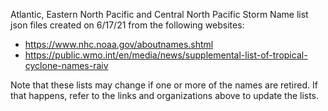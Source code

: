 Atlantic, Eastern North Pacific and Central North Pacific Storm Name list json files created on 6/17/21 from the following websites:
- https://www.nhc.noaa.gov/aboutnames.shtml
- https://public.wmo.int/en/media/news/supplemental-list-of-tropical-cyclone-names-raiv

Note that these lists may change if one or more of the names are retired. If that happens, refer to the links and organizations above to update the lists.